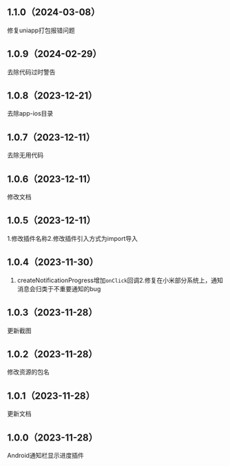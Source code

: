 ## 1.1.0（2024-03-08）

修复uniapp打包报错问题

## 1.0.9（2024-02-29）

去除代码过时警告

## 1.0.8（2023-12-21）

去除app-ios目录

## 1.0.7（2023-12-11）

去除无用代码

## 1.0.6（2023-12-11）

修改文档

## 1.0.5（2023-12-11）

1.修改插件名称2.修改插件引入方式为import导入

## 1.0.4（2023-11-30）

1. createNotificationProgress增加`onClick`回调2.修复在小米部分系统上，通知消息会归类于不重要通知的bug

## 1.0.3（2023-11-28）

更新截图

## 1.0.2（2023-11-28）

修改资源的包名

## 1.0.1（2023-11-28）

更新文档

## 1.0.0（2023-11-28）

Android通知栏显示进度插件
